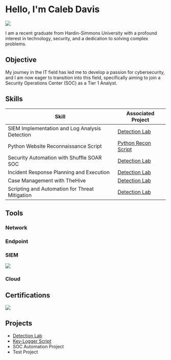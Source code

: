 # Hello, I'm Caleb Davis
<a href="https://linkedin.com/calebmdavis"><img src="https://img.shields.io/badge/-LinkedIn-0072b1?&style=for-the-badge&logo=linkedin&logoColor=white" /></a>

I am a recent graduate from Hardin-Simmons University with a profound interest in technology, security, and a dedication to solving complex problems.

## Objective

My journey in the IT field has led me to develop a passion for cybersecurity, and I am now eager to transition into this field, specifically aiming to join a Security Operations Center (SOC) as a Tier 1 Analyst.

## Skills

| Skill                                           | Associated Project           |
|-------------------------------------------------|------------------------------|
| SIEM Implementation and Log Analysis	Detection | <a href="https://github.com/Cmdavis14/Detection-Lab/tree/main">Detection Lab</a>
| Python Website Reconnaissance Script            |  <a href="https://github.com/Cmdavis14/Python-Recon-Script/tree/main">Python Recon Script</a>
| Security Automation with Shuffle SOAR	SOC       | <a href="https://google.com">Detection Lab</a>
| Incident Response Planning and Execution	      | <a href="https://google.com">Detection Lab</a>
| Case Management with TheHive	                  | <a href="https://google.com">Detection Lab</a>
| Scripting and Automation for Threat Mitigation	| <a href="https://google.com">Detection Lab</a>

## Tools

### Network
  
### Endpoint
 
### SIEM
<div>
    <img src="https://img.shields.io/badge/-Elastic-005571?&style=for-the-badge&logo=Elastic&logoColor=white" />
</div>

### Cloud

## Certifications
<img src="https://img.shields.io/badge/-Security%2B%20701-FF0000?&style=for-the-badge&logo=CompTIA&logoColor=white" />

    
## Projects
- <a href="https://github.com/Cmdavis14/Detection-Lab/tree/main">Detection Lab</a>
- <a href="https://github.com/Cmdavis14/Key-Logger">Key-Logger Script</a>
- SOC Automation Project
-  Test Project

